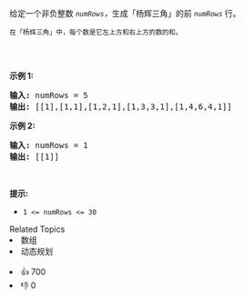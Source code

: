 <p>给定一个非负整数 <em><code>numRows</code>，</em>生成「杨辉三角」的前 <em><code>numRows</code> </em>行。</p>

<p><small>在「杨辉三角」中，每个数是它左上方和右上方的数的和。</small></p>

<p><img alt="" src="https://pic.leetcode-cn.com/1626927345-DZmfxB-PascalTriangleAnimated2.gif" /></p>

<p> </p>

<p><strong>示例 1:</strong></p>

<pre>
<strong>输入:</strong> numRows = 5
<strong>输出:</strong> [[1],[1,1],[1,2,1],[1,3,3,1],[1,4,6,4,1]]
</pre>

<p><strong>示例 2:</strong></p>

<pre>
<strong>输入:</strong> numRows = 1
<strong>输出:</strong> [[1]]
</pre>

<p> </p>

<p><strong>提示:</strong></p>

<ul>
	<li><code>1 <= numRows <= 30</code></li>
</ul>
<div><div>Related Topics</div><div><li>数组</li><li>动态规划</li></div></div><br><div><li>👍 700</li><li>👎 0</li></div>